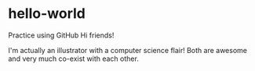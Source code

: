 # hello-world
Practice using GitHub
Hi friends!

I'm actually an illustrator with a computer science flair! Both are awesome and very much co-exist with each other. 
